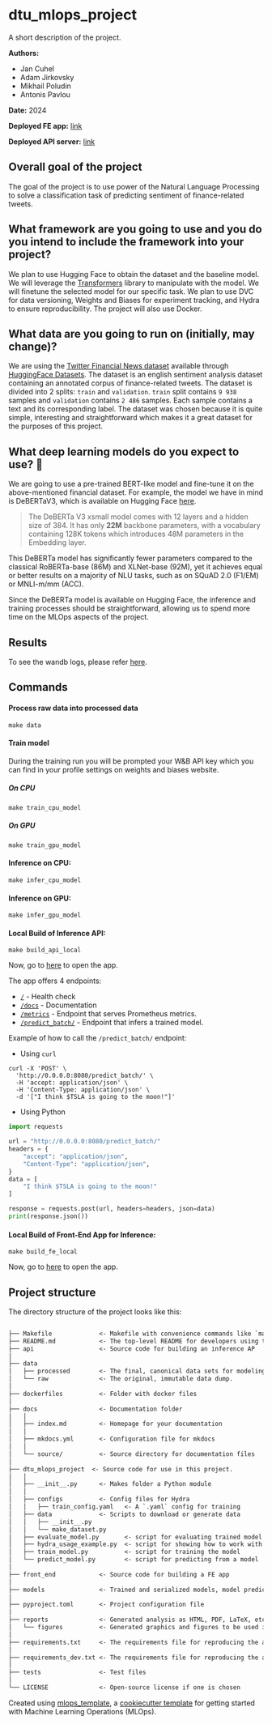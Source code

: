 # dtu_mlops_project

A short description of the project.

<b>Authors:</b>
- Jan Cuhel
- Adam Jirkovsky
- Mikhail Poludin
- Antonis Pavlou

<b>Date:</b> 2024

<b>Deployed FE app:</b> [link](https://fe-financial-tweet-sentiment-o64hln5vbq-ew.a.run.app)

<b>Deployed API server:</b> [link](https://deployed-financial-tweet-sentiment-o64hln5vbq-ew.a.run.app)


## Overall goal of the project
The goal of the project is to use power of the Natural Language Processing to solve a classification task of predicting sentiment of finance-related tweets.

## What framework are you going to use and you do you intend to include the framework into your project?
We plan to use Hugging Face to obtain the dataset and the baseline model. We will leverage the [Transformers](https://github.com/huggingface/transformers) library to manipulate with the model. We will finetune the selected model for our specific task. We plan to use DVC for data versioning, Weights and Biases for experiment tracking, and Hydra to ensure reproducibility. The project will also use Docker.

## What data are you going to run on (initially, may change)?
We are using the [Twitter Financial News dataset](https://huggingface.co/datasets/zeroshot/twitter-financial-news-sentiment) available through [HuggingFace Datasets](https://huggingface.co/docs/datasets/index). The dataset is an english sentiment analysis dataset containing an annotated corpus of finance-related tweets. The dataset is divided into 2 splits: `train` and `validation`. `train` split contains `9 938` samples and `validation` contains `2 486` samples. Each sample contains a text and its corresponding label. The dataset was chosen because it is quite simple, interesting and straightforward which makes it a great dataset for the purposes of this project.

## What deep learning models do you expect to use? :brain:
We are going to use a pre-trained BERT-like model and fine-tune it on the above-mentioned financial dataset. For example, the model we have in mind is DeBERTaV3, which is available on Hugging Face [here](https://huggingface.co/microsoft/deberta-v3-xsmall).

> The DeBERTa V3 xsmall model comes with 12 layers and a hidden size of 384. It has only **22M** backbone parameters, with a vocabulary containing 128K tokens which introduces 48M parameters in the Embedding layer.

This DeBERTa model has significantly fewer parameters compared to the classical RoBERTa-base (86M) and XLNet-base (92M), yet it achieves equal or better results on a majority of NLU tasks, such as on SQuAD 2.0 (F1/EM) or MNLI-m/mm (ACC).

Since the DeBERTa model is available on Hugging Face, the inference and training processes should be straightforward, allowing us to spend more time on the MLOps aspects of the project.

## Results

To see the wandb logs, please refer [here](https://wandb.ai/dtu-mlops-financial-tweets/train/?workspace=user-).

## Commands

#### Process raw data into processed data
```shell
make data
```
#### Train model
During the training run you will be prompted your W&B API key which you can find in your profile settings on weights and biases website.
##### On CPU
```shell
make train_cpu_model
```
##### On GPU
```shell
make train_gpu_model
```
<!-- You can remove the `--gpu all` switch for gpu-less machines.

The `-v $(pwd)/models:/models/` makes the `models/` folder shared between the host and the container so that the learned weights were saved to the host. -->
#### Inference on CPU:
```shell
make infer_cpu_model
```
#### Inference on GPU:
```shell
make infer_gpu_model
```
#### Local Build of Inference API:
```shell
make build_api_local
```

Now, go to [here](http://0.0.0.0:8080/) to open the app.

The app offers 4 endpoints:
- [`/`](http://0.0.0.0:8080/) - Health check
- [`/docs`](http://0.0.0.0:8080/docs) - Documentation
- [`/metrics`](http://0.0.0.0:8080/docs) - Endpoint that serves Prometheus metrics.
- [`/predict_batch/`](http://0.0.0.0:8080/predict_batch/) - Endpoint that infers a trained model.

Example of how to call the `/predict_batch/` endpoint:
- Using `curl`
```shell
curl -X 'POST' \
  'http://0.0.0.0:8080/predict_batch/' \
  -H 'accept: application/json' \
  -H 'Content-Type: application/json' \
  -d '["I think $TSLA is going to the moon!"]'
```
- Using Python
```python
import requests

url = "http://0.0.0.0:8080/predict_batch/"
headers = {
    "accept": "application/json",
    "Content-Type": "application/json",
}
data = [
    "I think $TSLA is going to the moon!"
]

response = requests.post(url, headers=headers, json=data)
print(response.json())
```

#### Local Build of Front-End App for Inference:
```shell
make build_fe_local
```

Now, go to [here](http://0.0.0.0:8501) to open the app.

## Project structure

The directory structure of the project looks like this:

```txt

├── Makefile             <- Makefile with convenience commands like `make data` or `make train`
├── README.md            <- The top-level README for developers using this project.
├── api                  <- Source code for building an inference AP
│
├── data
│   ├── processed        <- The final, canonical data sets for modeling.
│   └── raw              <- The original, immutable data dump.
│
├── dockerfiles          <- Folder with docker files
│
├── docs                 <- Documentation folder
│   │
│   ├── index.md         <- Homepage for your documentation
│   │
│   ├── mkdocs.yml       <- Configuration file for mkdocs
│   │
│   └── source/          <- Source directory for documentation files
│
├── dtu_mlops_project  <- Source code for use in this project.
│   │
│   ├── __init__.py      <- Makes folder a Python module
│   │
│   ├── configs          <- Config files for Hydra
│   │   ├── train_config.yaml   <- A `.yaml` config for training
│   ├── data             <- Scripts to download or generate data
│   │   ├── __init__.py
│   │   └── make_dataset.py
│   ├── evaluate_model.py       <- script for evaluating trained model on test dataset
│   ├── hydra_usage_example.py  <- script for showing how to work with hydra
│   ├── train_model.py          <- script for training the model
│   └── predict_model.py        <- script for predicting from a model
│
├── front_end            <- Source code for building a FE app
│
├── models               <- Trained and serialized models, model predictions, or model summaries
│
├── pyproject.toml       <- Project configuration file
│
├── reports              <- Generated analysis as HTML, PDF, LaTeX, etc.
│   └── figures          <- Generated graphics and figures to be used in reporting
│
├── requirements.txt     <- The requirements file for reproducing the analysis environment
│
├── requirements_dev.txt <- The requirements file for reproducing the analysis environment
│
├── tests                <- Test files
│
└── LICENSE              <- Open-source license if one is chosen
```

Created using [mlops_template](https://github.com/SkafteNicki/mlops_template),
a [cookiecutter template](https://github.com/cookiecutter/cookiecutter) for getting
started with Machine Learning Operations (MLOps).
